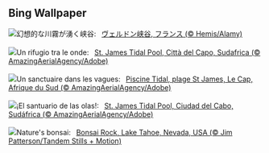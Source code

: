 ## Bing Wallpaper
![](https://www.bing.com/th?id=OHR.GrandCanyonVerdon_JA-JP1674672705_UHD.jpg&w=1000)幻想的な川霧が湧く峡谷:&nbsp;&ensp;[ヴェルドン峡谷, フランス (© Hemis/Alamy)](https://www.bing.com/th?id=OHR.GrandCanyonVerdon_JA-JP1674672705_UHD.jpg)
<br><br/>
![](https://www.bing.com/th?id=OHR.StJamesPool_IT-IT1919954550_UHD.jpg&w=1000)Un rifugio tra le onde:&nbsp;&ensp;[St. James Tidal Pool, Città del Capo, Sudafrica (© AmazingAerialAgency/Adobe)](https://www.bing.com/th?id=OHR.StJamesPool_IT-IT1919954550_UHD.jpg)
<br><br/>
![](https://www.bing.com/th?id=OHR.StJamesPool_FR-FR6584771825_UHD.jpg&w=1000)Un sanctuaire dans les vagues:&nbsp;&ensp;[Piscine Tidal, plage St James, Le Cap, Afrique du Sud (© AmazingAerialAgency/Adobe)](https://www.bing.com/th?id=OHR.StJamesPool_FR-FR6584771825_UHD.jpg)
<br><br/>
![](https://www.bing.com/th?id=OHR.StJamesPool_ES-ES0103959547_UHD.jpg&w=1000)¡El santuario de las olas!:&nbsp;&ensp;[St. James Tidal Pool, Ciudad del Cabo, Sudáfrica (© AmazingAerialAgency/Adobe)](https://www.bing.com/th?id=OHR.StJamesPool_ES-ES0103959547_UHD.jpg)
<br><br/>
![](https://www.bing.com/th?id=OHR.LakeTahoeRock_EN-GB2276440186_UHD.jpg&w=1000)Nature's bonsai:&nbsp;&ensp;[Bonsai Rock, Lake Tahoe, Nevada, USA (© Jim Patterson/Tandem Stills + Motion)](https://www.bing.com/th?id=OHR.LakeTahoeRock_EN-GB2276440186_UHD.jpg)
<br><br/>
